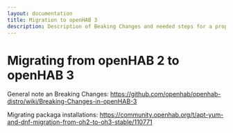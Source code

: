 ```yaml
---
layout: documentation
title: Migration to openHAB 3
description: Description of Beaking Changes and needed steps for a proper Migration to openHAB 3
---
```


# Migrating from openHAB 2 to openHAB 3

General note an Breaking Changes:
https://github.com/openhab/openhab-distro/wiki/Breaking-Changes-in-openHAB-3

Migrating packaga installations:
https://community.openhab.org/t/apt-yum-and-dnf-migration-from-oh2-to-oh3-stable/110771